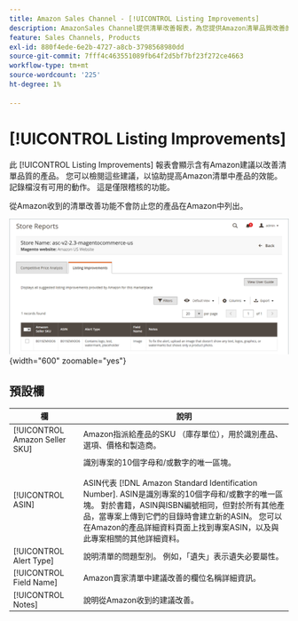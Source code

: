 ```yaml
---
title: Amazon Sales Channel - [!UICONTROL Listing Improvements]
description: AmazonSales Channel提供清單改善報表，為您提供Amazon清單品質改善的建議。
feature: Sales Channels, Products
exl-id: 880f4ede-6e2b-4727-a8cb-3798568980dd
source-git-commit: 7fff4c463551089fb64f2d5bf7bf23f272ce4663
workflow-type: tm+mt
source-wordcount: '225'
ht-degree: 1%

---
```


# [!UICONTROL Listing Improvements]

此 [!UICONTROL Listing Improvements] 報表會顯示含有Amazon建議以改善清單品質的產品。 您可以檢閱這些建議，以協助提高Amazon清單中產品的效能。 記錄檔沒有可用的動作。 這是僅限稽核的功能。

從Amazon收到的清單改善功能不會防止您的產品在Amazon中列出。

![清單改善](assets/amazon-listing-improvements.png){width="600" zoomable="yes"}

## 預設欄

| 欄 | 說明 |
|--------------------------------|------------------------------------------------------------------------------------------------------------------------------------------------------------------------------------------------------------------------------------------------------------------------------------------------------------------------------------------------------------------------------------------------------------------------------------------------------------------------------------------|
| [!UICONTROL Amazon Seller SKU] | Amazon指派給產品的SKU （庫存單位），用於識別產品、選項、價格和製造商。 |
| [!UICONTROL ASIN] | 識別專案的10個字母和/或數字的唯一區塊。<br><br>ASIN代表 [!DNL Amazon Standard Identification Number]. ASIN是識別專案的10個字母和/或數字的唯一區塊。 對於書籍，ASIN與ISBN編號相同，但對於所有其他產品，當專案上傳到它們的目錄時會建立新的ASIN。 您可以在Amazon的產品詳細資料頁面上找到專案ASIN，以及與此專案相關的其他詳細資料。 |
| [!UICONTROL Alert Type] | 說明清單的問題型別。 例如，「遺失」表示遺失必要屬性。 |
| [!UICONTROL Field Name] | Amazon賣家清單中建議改善的欄位名稱詳細資訊。 |
| [!UICONTROL Notes] | 說明從Amazon收到的建議改善。 |
